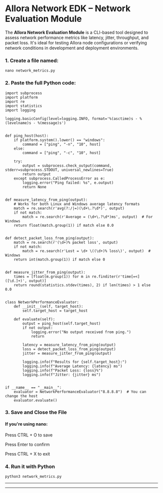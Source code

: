 # Allora Network EDK – Network Evaluation Module

The **Allora Network Evaluation Module** is a CLI-based tool designed to assess network performance metrics like latency, jitter, throughput, and packet loss. It's ideal for testing Allora node configurations or verifying network conditions in development and deployment environments.


### 1. Create a file named:
```
nano network_metrics.py

```
### 2. Paste the full Python code:
```
import subprocess
import platform
import re
import statistics
import logging

logging.basicConfig(level=logging.INFO, format='%(asctime)s - %(levelname)s - %(message)s')


def ping_host(host):
    if platform.system().lower() == "windows":
        command = ["ping", "-n", "10", host]
    else:
        command = ["ping", "-c", "10", host]

    try:
        output = subprocess.check_output(command, stderr=subprocess.STDOUT, universal_newlines=True)
        return output
    except subprocess.CalledProcessError as e:
        logging.error("Ping failed: %s", e.output)
        return None


def measure_latency_from_ping(output):
    # Works for both Linux and Windows average latency formats
    match = re.search(r'avg(?:/|=)(\d+\.?\d*)', output)
    if not match:
        match = re.search(r'Average = (\d+\.?\d*)ms', output)  # For Windows
    return float(match.group(1)) if match else 0.0


def detect_packet_loss_from_ping(output):
    match = re.search(r'(\d+)% packet loss', output)
    if not match:
        match = re.search(r'Lost = \d+ \((\d+)% loss\)', output)  # Windows
    return int(match.group(1)) if match else 0


def measure_jitter_from_ping(output):
    times = [float(m.group(1)) for m in re.finditer(r'time[=<]([\d.]+)', output)]
    return round(statistics.stdev(times), 2) if len(times) > 1 else 0.0


class NetworkPerformanceEvaluator:
    def __init__(self, target_host):
        self.target_host = target_host

    def evaluate(self):
        output = ping_host(self.target_host)
        if not output:
            logging.error("No output received from ping.")
            return

        latency = measure_latency_from_ping(output)
        loss = detect_packet_loss_from_ping(output)
        jitter = measure_jitter_from_ping(output)

        logging.info(f"Results for {self.target_host}:")
        logging.info(f"Average Latency: {latency} ms")
        logging.info(f"Packet Loss: {loss}%")
        logging.info(f"Jitter: {jitter} ms")


if __name__ == "__main__":
    evaluator = NetworkPerformanceEvaluator("8.8.8.8")  # You can change the host
    evaluator.evaluate()
```
### 3. Save and Close the File

#### If you're using nano:

Press CTRL + O to save

Press Enter to confirm

Press CTRL + X to exit

### 4. Run it with Python
```
python3 network_metrics.py
```
---
---


    
